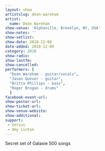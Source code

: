 ```yaml
---
layout: show
artistslug: dean-wareham
artist:
  name: Dean Wareham
show-venue: 'Alphaville, Brooklyn, NY, USA'
show-notes: ''
show-setlist:
show-date: 2018-12-08
date-added: 2018-12-09
category: 2018
show-radio:
show-lastfm:
show-cancelled:
performers: [
  "Dean Wareham - guitar/vocals",
  "Jason Quever - guitar",
  "Britta Phillips - bass",
  "Roger Brogan - drums"
  ]
facebook-event-url:
show-poster-url:
show-ticket-url: 
show-venue-website: 
show-additional:
support:
 - Versus
 - Amy Linton
---
```

Secret set of Galaxie 500 songs
